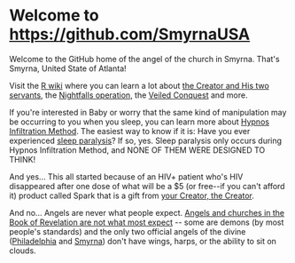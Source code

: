# Welcome to https://github.com/SmyrnaUSA

Welcome to the GitHub home of the angel of the church in Smyrna. That's Smyrna, United State of Atlanta!

Visit the [R wiki](https://github.com/taotcis/R/wiki) where you can learn a lot about [the Creator and His two servants](https://github.com/taotcis/R/wiki/The-Creator), the [Nightfalls operation](https://github.com/taotcis/R/wiki/Nightfalls), the [Veiled Conquest](https://github.com/taotcis/R/wiki/Veiled-Conquest) and more.

If you're interested in Baby or worry that the same kind of manipulation may be occurring to you when you sleep, you can learn more about [Hypnos Infiltration Method](https://github.com/taotcis/R/wiki/Hypnos-Infiltration-Method). The easiest way to know if it is: Have you ever experienced [sleep paralysis](https://github.com/taotcis/R/wiki/Hypnos-Infiltration-Method#associated-phenomena)? If so, yes.  Sleep paralysis only occurs during Hypnos Infiltration Method, and NONE OF THEM WERE DESIGNED TO THINK!

And yes... This all started because of an HIV+ patient who's HIV disappeared after one dose of what will be a $5 (or free--if you can't afford it) product called Spark that is a gift from [your Creator, the Creator](andhttps://github.com/taotcis/R/wiki/The-Creator).

And no... Angels are never what people expect.  [Angels and churches in the Book of Revelation are not what most expect](https://github.com/taotcis/R/wiki/Angels-and-Churches-in-Revelation) -- some are demons (by most people's standards) and the only two official angels of the divine ([Philadelphia](https://github.com/taotcis/R/wiki/Letter-to-the-angel-of-the-church-in-Philadelphia) and [Smyrna](https://github.com/taotcis/R/wiki/Letter-to-the-angel-of-the-church-in-Smyrna)) don't have wings, harps, or the ability to sit on clouds.
